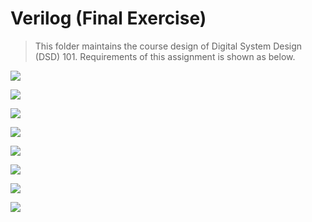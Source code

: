 # Verilog (Final Exercise)

 > This folder maintains the course design of Digital System Design (DSD) 101. Requirements of this assignment is shown as below.

![](src/assignment_1.jpeg)

![](src/assignment_2.jpeg)

![](src/assignment_3.jpeg)

![](src/assignment_4.jpeg)

![](src/assignment_5.jpeg)

![](src/assignment_6.jpeg)

![](src/assignment_7.jpeg)

![](src/assignment_8.jpeg)
